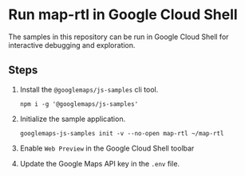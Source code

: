 # Run map-rtl in Google Cloud Shell

The samples in this repository can be run in Google Cloud Shell for interactive debugging and exploration.

## Steps

1. Install the `@googlemaps/js-samples` cli tool.

    ```
    npm i -g '@googlemaps/js-samples'
    ```
1. Initialize the sample application. 
    ```
    googlemaps-js-samples init -v --no-open map-rtl ~/map-rtl
    ```
1. Enable `Web Preview` in the Google Cloud Shell toolbar
1. Update the Google Maps API key in the `.env` file.
